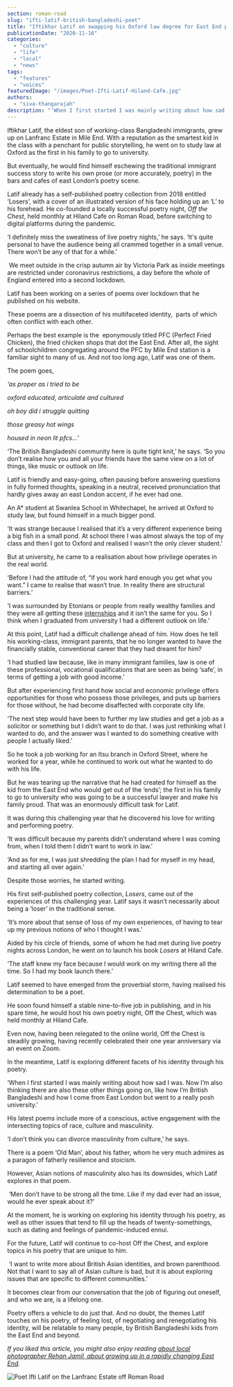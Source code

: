 ```yaml
---
section: roman-road
slug: "ifti-latif-british-bangladeshi-poet"
title: "Iftikhar Latif on swapping his Oxford law degree for East End poetry slams"
publicationDate: "2020-11-16"
categories: 
  - "culture"
  - "life"
  - "local"
  - "news"
tags: 
  - "features"
  - "voices"
featuredImage: "/images/Poet-Ifti-Latif-Hiland-Cafe.jpg"
authors: 
  - "siva-thangarajah"
description: "‘When I first started I was mainly writing about how sad I was. Now I’m also thinking there are also these other things going on, like how I’m British Bangladeshi and how I come from East London but went to a really posh university.’"
---
```


Iftikhar Latif, the eldest son of working-class Bangladeshi immigrants, grew up on Lanfranc Estate in Mile End. With a reputation as the smartest kid in the class with a penchant for public storytelling, he went on to study law at Oxford as the first in his family to go to university. 

But eventually, he would find himself eschewing the traditional immigrant success story to write his own prose (or more accurately, poetry) in the bars and cafes of east London’s poetry scene. 

Latif already has a self-published poetry collection from 2018 entitled ‘Losers’, with a cover of an illustrated version of his face holding up an ‘L’ to his forehead. He co-founded a locally successful poetry night, _Off the Chest_, held monthly at Hiland Cafe on Roman Road, before switching to digital platforms during the pandemic.

‘I definitely miss the sweatiness of live poetry nights,’ he says. ‘It's quite personal to have the audience being all crammed together in a small venue. There won’t be any of that for a while.’ 

 We meet outside in the crisp autumn air by Victoria Park as inside meetings are restricted under coronavirus restrictions, a day before the whole of England entered into a second lockdown. 

Latif has been working on a series of poems over lockdown that he published on his website. 

These poems are a dissection of his multifaceted identity,  parts of which often conflict with each other. 

Perhaps the best example is the  eponymously titled PFC (Perfect Fried Chicken), the fried chicken shops that dot the East End. After all, the sight of schoolchildren congregating around the PFC by Mile End station is a familiar sight to many of us. And not too long ago, Latif was one of them. 

The poem goes, 

_‘as proper as i tried to be_

_oxford educated, articulate and cultured_

_oh boy did i struggle quitting_

_those greasy hot wings_

_housed in neon lit pfcs…’_

‘The British Bangladeshi community here is quite tight knit,’ he says. ‘So you don’t realise how you and all your friends have the same view on a lot of things, like music or outlook on life. 

Latif is friendly and easy-going, often pausing before answering questions in fully formed thoughts, speaking in a neutral, received pronunciation that hardly gives away an east London accent, if he ever had one. 

An A\* student at Swanlea School in Whitechapel, he arrived at Oxford to study law, but found himself in a much bigger pond. 

‘It was strange because I realised that it’s a very different experience being a big fish in a small pond. At school there I was almost always the top of my class and then I got to Oxford and realised I wasn’t the only clever student.’

But at university, he came to a realisation about how privilege operates in the real world. 

‘Before I had the attitude of, “if you work hard enough you get what you want.” I came to realise that wasn’t true. In reality there are structural barriers.’

‘I was surrounded by Etonians or people from really wealthy families and they were all getting these [internships](https://romanroadlondon.com/aaron-christian-filmmaker-bow-fragments-festival/) and it isn’t the same for you. So I think when I graduated from university I had a different outlook on life.’

At this point, Latif had a difficult challenge ahead of him. How does he tell his working-class, immigrant parents, that he no longer wanted to have the financially stable, conventional career that they had dreamt for him?

‘I had studied law because, like in many immigrant families, law is one of these professional, vocational qualifications that are seen as being ‘safe’, in terms of getting a job with good income.’

But after experiencing first hand how social and economic privilege offers opportunities for those who possess those privileges, and puts up barriers for those without, he had become disaffected with corporate city life. 

‘The next step would have been to further my law studies and get a job as a solicitor or something but I didn’t want to do that. I was just rethinking what I wanted to do, and the answer was I wanted to do something creative with people I actually liked.’

So he took a job working for an Itsu branch in Oxford Street, where he worked for a year, while he continued to work out what he wanted to do with his life.

But he was tearing up the narrative that he had created for himself as the kid from the East End who would get out of the ‘ends’; the first in his family to go to university who was going to be a successful lawyer and make his family proud. That was an enormously difficult task for Latif. 

It was during this challenging year that he discovered his love for writing and performing poetry. 

‘It was difficult because my parents didn’t understand where I was coming from, when I told them I didn’t want to work in law.’

‘And as for me, I was just shredding the plan I had for myself in my head, and starting all over again.’

Despite those worries, he started writing.

His first self-published poetry collection, _Losers_, came out of the experiences of this challenging year. Latif says it wasn’t necessarily about being a ‘loser’ in the traditional sense. 

‘It’s more about that sense of loss of my own experiences, of having to tear up my previous notions of who I thought I was.’

Aided by his circle of friends, some of whom he had met during live poetry nights across London, he went on to launch his book _Losers_ at Hiland Cafe. 

‘The staff knew my face because I would work on my writing there all the time. So I had my book launch there.’

Latif seemed to have emerged from the proverbial storm, having realised his determination to be a poet. 

He soon found himself a stable nine-to-five job in publishing, and in his spare time, he would host his own poetry night, Off the Chest, which was held monthly at Hiland Cafe.  

Even now, having been relegated to the online world, Off the Chest is steadily growing, having recently celebrated their one year anniversary via an event on Zoom. 

In the meantime, Latif is exploring different facets of his identity through his poetry. 

‘When I first started I was mainly writing about how sad I was. Now I’m also thinking there are also these other things going on, like how I’m British Bangladeshi and how I come from East London but went to a really posh university.’

His latest poems include more of a conscious, active engagement with the intersecting topics of race, culture and masculinity.

‘I don’t think you can divorce masculinity from culture,’ he says. 

There is a poem ‘Old Man’, about his father, whom he very much admires as a paragon of fatherly resilience and stoicism. 

However, Asian notions of masculinity also has its downsides, which Latif explores in that poem. 

 ‘Men don’t have to be strong all the time. Like if my dad ever had an issue, would he ever speak about it?’

At the moment, he is working on exploring his identity through his poetry, as well as other issues that tend to fill up the heads of twenty-somethings, such as dating and feelings of pandemic-induced ennui. 

For the future, Latif will continue to co-host Off the Chest, and explore topics in his poetry that are unique to him. 

 ‘I want to write more about British Asian identities, and brown parenthood. Not that I want to say all of Asian culture is bad, but it is about exploring issues that are specific to different communities.’

It becomes clear from our conversation that the job of figuring out oneself, and who we are, is a lifelong one.  

Poetry offers a vehicle to do just that. And no doubt, the themes Latif touches on his poetry, of feeling lost, of negotiating and renegotiating his identity, will be relatable to many people, by British Bangladeshi kids from the East End and beyond. 

_If you liked this article, you might also enjoy reading_ [_about local photographer Rehan Jamil, about growing up in a rapidly changing East End_](https://romanroadlondon.com/changing-faces-of-the-east-end-rehan-jamil/)_._ 

![Poet Ifti Latif on the Lanfranc Estate off Roman Road](/images/Poet-Ifti-Latif-1024x683.jpg)
